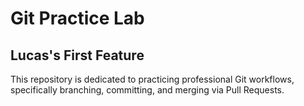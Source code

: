 # Git Practice Lab
## Lucas's First Feature

This repository is dedicated to practicing professional Git workflows, specifically branching, committing, and merging via Pull Requests.